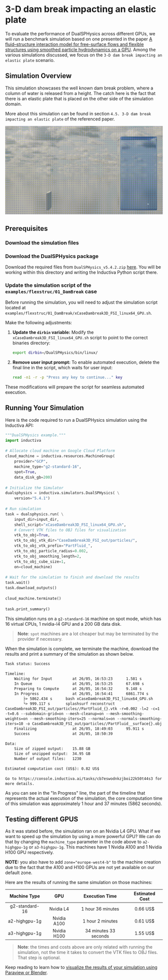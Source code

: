 # 3-D dam break impacting an elastic plate

To evaluate the performance of DualSPHysics across different GPUs, we will run a benchmark simulation based on one presented in the paper
[A fluid–structure interaction model for free-surface flows and flexible structures using smoothed particle hydrodynamics on a GPU](https://www.sciencedirect.com/science/article/pii/S0889974621000955?via%3Dihub).
Among the various simulations discussed, we focus on the `3-D dam break impacting an elastic plate` scenario.

## Simulation Overview

This simulation showcases the well known dam break problem, where a column of
water is released from a height. The catch here is the fact that there is an elastic
plate that is placed on the other side of the simulation domain.

More about this simulation can be found in section `4.5. 3-D dam break impacting an elastic plate`
of the referenced paper.

<p align="center"><img src="./_static/dam_break_elastic.gif" alt="Visualization created with Blender." width="700"></p>

## Prerequisites

### Download the simulation files

### Download the DualSPHysics package
Download the required files from `DualSPHysics_v5.4.2.zip` [here](https://dual.sphysics.org/downloads/).
You will be working within this directory and writing the Inductiva Python script there.

### Update the simulation script of the `examples/flexstruc/01_DamBreak` case

Before running the simulation, you will need to adjust the simulation script located
at `examples/flexstruc/01_DamBreak/xCaseDambreak3D_FSI_linux64_GPU.sh`.

Make the following adjustments:
1. **Update the `dirbin` variable:**
   Modify the `xCaseDambreak3D_FSI_linux64_GPU.sh` script to point to the correct binaries directory:
   ```bash
   export dirbin=/DualSPHysics/bin/linux/
   ```
2. **Remove user input prompt:**
   To enable automated execution, delete the final line in the script, which waits for user input:
   ```bash
   read -n1 -r -p "Press any key to continue..." key
   ```

These modifications will prepare the script for seamless automated execution.


## Running Your Simulation
Here is the code required to run a DualSPHysics simulation using the Inductiva API:

```python
"""DualSPHysics example."""
import inductiva

# Allocate cloud machine on Google Cloud Platform
cloud_machine = inductiva.resources.MachineGroup(
    provider="GCP",
    machine_type="g2-standard-16",
    spot=True,
    data_disk_gb=200)

# Initialize the Simulator
dualsphysics = inductiva.simulators.DualSPHysics( \
    version="5.4.1")

# Run simulation
task = dualsphysics.run( \
    input_dir=input_dir,
    shell_script="xCaseDambreak3D_FSI_linux64_GPU.sh",
    # Convert VTK files to OBJ files for visualization
    vtk_to_obj=True,
    vtk_to_obj_vtk_dir="CaseDambreak3D_FSI_out/particles/",
    vtk_to_obj_vtk_prefix="PartFluid_",
    vtk_to_obj_particle_radius=0.002,
    vtk_to_obj_smoothing_length=2,
    vtk_to_obj_cube_size=1,
    on=cloud_machine)

# Wait for the simulation to finish and download the results
task.wait()
task.download_outputs()

cloud_machine.terminate()

task.print_summary()
```

This simulation runs on a `g2-standard-16` machine on spot mode, which has 16 virtual CPUs,
1 nvidia-l4 GPU and a 200 GB data disk.

> **Note**: `spot` machines are a lot cheaper but may be terminated by the provider if necessary.

When the simulation is complete, we terminate the machine, download the results and print a summary of the simulation as shown below.

```
Task status: Success

Timeline:
	Waiting for Input         at 26/05, 16:53:23      1.581 s
	In Queue                  at 26/05, 16:53:25      67.698 s
	Preparing to Compute      at 26/05, 16:54:32      9.148 s
	In Progress               at 26/05, 16:54:41      6861.774 s
		├> 5862.434 s      bash xCaseDambreak3D_FSI_linux64_GPU.sh
		└> 999.117 s       splashsurf reconstruct CaseDambreak3D_FSI_out/particles//PartFluid_{}.vtk -r=0.002 -l=2 -c=1 -t=0.6 --subdomain-grid=on --mesh-cleanup=on --mesh-smoothing-weights=on --mesh-smoothing-iters=25 --normals=on --normals-smoothing-iters=10 -o CaseDambreak3D_FSI_out/particles//PartFluid__surface{}.obj
	Finalizing                at 26/05, 18:49:03      95.911 s
	Success                   at 26/05, 18:50:39      

Data:
	Size of zipped output:    15.88 GB
	Size of unzipped output:  34.95 GB
	Number of output files:   1230

Estimated computation cost (US$): 0.82 US$

Go to https://console.inductiva.ai/tasks/cb7eswodnkzjboi22k50t44s3 for more details.
```

As you can see in the "In Progress" line, the part of the timeline that 
represents the actual execution of the simulation, the core computation time 
of this simulation was approximately 1 hour and 37 minutes (5862 seconds).

## Testing different GPUS

As it was stated before, the simulation ran on an Nvidia L4 GPU. What if we want
to speed up the simulation by using a more powerful GPU? We can do that by
changing the `machine_type` parameter in the code above to `a2-highgpu-1g` or
`a3-highgpu-1g`. This machines have 1 Nvidia A100 and 1 Nvidia H100 GPU respectively.

**NOTE:** you also have to add `zone="europe-west4-b"` to the machine creation due to
the fact that the A100 and H100 GPUs are not yet available on our default zone.


Here are the results of running the same simulation on those machines:

|  Machine Type  | GPU         |Execution Time          | Estimated Cost |
|:--------------:|:-----------:|:----------------------:|:--------------:|
|  g2-standard-16| Nvidia L4   | 1 hour 36 minutes      | 0.66 US$    |
|  a2-highgpu-1g | Nvidia A100 | 1 hour 2 minutes       | 0.61 US$    |
|  a3-highgpu-1g | Nvidia H100 | 34 minutes 33 seconds  | 1.55 US$    |

> **Note**: the times and costs above are only related with running the simulation, not the
> time it takes to convert the VTK files to OBJ files. That step is optional.


Keep reading to learn how to [visualize the results of your simulation using
Paraview or Blender](./visualization/index).

